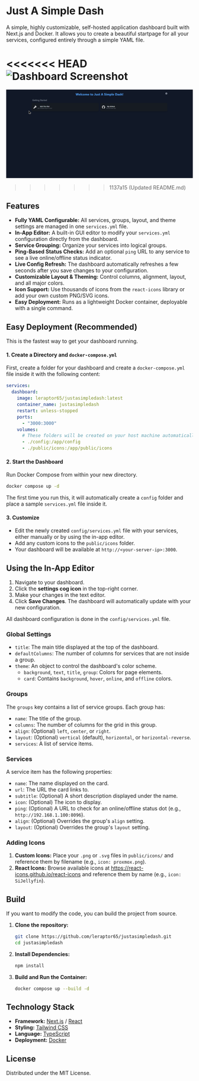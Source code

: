 # Just A Simple Dash

A simple, highly customizable, self-hosted application dashboard built with Next.js and Docker. It allows you to create a beautiful startpage for all your services, configured entirely through a simple YAML file.

<<<<<<< HEAD
![Dashboard Screenshot]([https://raw.githubusercontent.com/leraptor65/justasimpledash/main/screenshot.png](https://github.com/leraptor65/justasimpledash/blob/main/screenshot.png?raw=true))
=======
![Dashboard Screenshot](https://github.com/leraptor65/justasimpledash/blob/main/screenshot.png?raw=true)
>>>>>>> 1137a15 (Updated README.md)

## Features

* **Fully YAML Configurable:** All services, groups, layout, and theme settings are managed in one `services.yml` file.
* **In-App Editor:** A built-in GUI editor to modify your `services.yml` configuration directly from the dashboard.
* **Service Grouping:** Organize your services into logical groups.
* **Ping-Based Status Checks:** Add an optional `ping` URL to any service to see a live online/offline status indicator.
* **Live Config Refresh:** The dashboard automatically refreshes a few seconds after you save changes to your configuration.
* **Customizable Layout & Theming:** Control columns, alignment, layout, and all major colors.
* **Icon Support:** Use thousands of icons from the `react-icons` library or add your own custom PNG/SVG icons.
* **Easy Deployment:** Runs as a lightweight Docker container, deployable with a single command.

## Easy Deployment (Recommended)

This is the fastest way to get your dashboard running.

#### 1. Create a Directory and `docker-compose.yml`

First, create a folder for your dashboard and create a `docker-compose.yml` file inside it with the following content:

```yaml
services:
  dashboard:
    image: leraptor65/justasimpledash:latest
    container_name: justasimpledash
    restart: unless-stopped
    ports:
      - "3000:3000"
    volumes:
      # These folders will be created on your host machine automatically
      - ./config:/app/config
      - ./public/icons:/app/public/icons
````

#### 2\. Start the Dashboard

Run Docker Compose from within your new directory.

```bash
docker compose up -d
```

The first time you run this, it will automatically create a `config` folder and place a sample `services.yml` file inside it.

#### 3\. Customize

  * Edit the newly created `config/services.yml` file with your services, either manually or by using the in-app editor.
  * Add any custom icons to the `public/icons` folder.
  * Your dashboard will be available at `http://<your-server-ip>:3000`.

## Using the In-App Editor

1.  Navigate to your dashboard.
2.  Click the **settings cog icon** in the top-right corner.
3.  Make your changes in the text editor.
4.  Click **Save Changes**. The dashboard will automatically update with your new configuration.

All dashboard configuration is done in the `config/services.yml` file.

### Global Settings

  * `title`: The main title displayed at the top of the dashboard.
  * `defaultColumns`: The number of columns for services that are not inside a group.
  * `theme`: An object to control the dashboard's color scheme.
      * `background`, `text`, `title`, `group`: Colors for page elements.
      * `card`: Contains `background`, `hover`, `online`, and `offline` colors.

### Groups

The `groups` key contains a list of service groups. Each group has:

  * `name`: The title of the group.
  * `columns`: The number of columns for the grid in this group.
  * `align`: (Optional) `left`, `center`, or `right`.
  * `layout`: (Optional) `vertical` (default), `horizontal`, or `horizontal-reverse`.
  * `services`: A list of service items.

### Services

A service item has the following properties:

  * `name`: The name displayed on the card.
  * `url`: The URL the card links to.
  * `subtitle`: (Optional) A short description displayed under the name.
  * `icon`: (Optional) The icon to display.
  * `ping`: (Optional) A URL to check for an online/offline status dot (e.g., `http://192.168.1.100:8096`).
  * `align`: (Optional) Overrides the group's `align` setting.
  * `layout`: (Optional) Overrides the group's `layout` setting.

### Adding Icons

1.  **Custom Icons:** Place your `.png` or `.svg` files in `public/icons/` and reference them by filename (e.g., `icon: proxmox.png`).
2.  **React Icons:** Browse available icons at https://react-icons.github.io/react-icons and reference them by name (e.g., `icon: SiJellyfin`).


## Build
If you want to modify the code, you can build the project from source.

1.  **Clone the repository:**

    ```bash
    git clone https://github.com/leraptor65/justasimpledash.git
    cd justasimpledash
    ```

2.  **Install Dependencies:**

    ```bash
    npm install
    ```

3.  **Build and Run the Container:**

    ```bash
    docker compose up --build -d
    ```


## Technology Stack

  * **Framework:** [Next.js](https://nextjs.org/) / [React](https://react.dev/)
  * **Styling:** [Tailwind CSS](https://tailwindcss.com/)
  * **Language:** [TypeScript](https://www.typescriptlang.org/)
  * **Deployment:** [Docker](https://www.docker.com/)

## License

Distributed under the MIT License.

```
```
